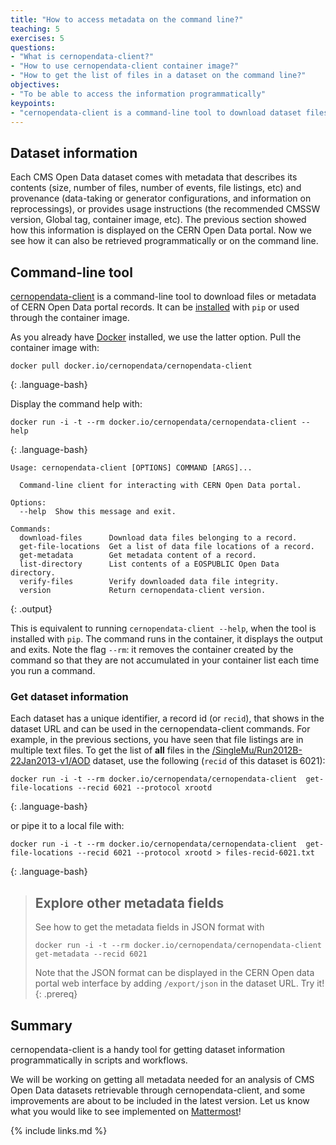 ```yaml
---
title: "How to access metadata on the command line?"
teaching: 5
exercises: 5
questions:
- "What is cernopendata-client?"
- "How to use cernopendata-client container image?"
- "How to get the list of files in a dataset on the command line?"
objectives:
- "To be able to access the information programmatically"
keypoints:
- "cernopendata-client is a command-line tool to download dataset files and metadata from the CERN Open Data portal."
---
```


## Dataset information

Each CMS Open Data dataset comes with metadata that describes its contents (size, number of files, number of events, file listings, etc) and provenance (data-taking or generator configurations, and information on reprocessings), or provides usage instructions (the recommended CMSSW version, Global tag, container image, etc). The previous section showed how this information is displayed on the CERN Open Data portal. Now we see how it can also be retrieved programmatically or on the command line.


## Command-line tool

[cernopendata-client](https://cernopendata-client.readthedocs.io/en/latest/) is a command-line tool to download files or metadata of CERN Open Data portal records. It can be [installed](https://cernopendata-client.readthedocs.io/en/latest/installation.html) with `pip` or used through the container image.

As you already have [Docker]((https://cms-opendata-workshop.github.io/workshopwhepp-lesson-docker)) installed, we use the latter option. Pull the container image with:
~~~
docker pull docker.io/cernopendata/cernopendata-client
~~~
{: .language-bash}

Display the command help with:
~~~
docker run -i -t --rm docker.io/cernopendata/cernopendata-client --help
~~~
{: .language-bash}
~~~
Usage: cernopendata-client [OPTIONS] COMMAND [ARGS]...

  Command-line client for interacting with CERN Open Data portal.

Options:
  --help  Show this message and exit.

Commands:
  download-files      Download data files belonging to a record.
  get-file-locations  Get a list of data file locations of a record.
  get-metadata        Get metadata content of a record.
  list-directory      List contents of a EOSPUBLIC Open Data directory.
  verify-files        Verify downloaded data file integrity.
  version             Return cernopendata-client version.
~~~
{: .output}

This is equivalent to running `cernopendata-client --help`, when the tool is installed with `pip`. The command runs in the container, it displays the output and exits. Note the flag `--rm`: it removes the container created by the command so that they are not accumulated in your container list each time you run a command.


### Get dataset information

Each dataset has a unique identifier, a record id (or `recid`), that shows in the dataset URL and can be used in the cernopendata-client commands.
For example, in the previous sections, you have seen that file listings are in multiple text files. To get the list of **all** files in the [/SingleMu/Run2012B-22Jan2013-v1/AOD](http://opendata.cern.ch/record/6021) dataset, use the following (`recid` of this dataset is 6021):
~~~
docker run -i -t --rm docker.io/cernopendata/cernopendata-client  get-file-locations --recid 6021 --protocol xrootd
~~~
{: .language-bash}

or pipe it to a local file with:
~~~
docker run -i -t --rm docker.io/cernopendata/cernopendata-client  get-file-locations --recid 6021 --protocol xrootd > files-recid-6021.txt
~~~
{: .language-bash}

> ## Explore other metadata fields
> See how to get the metadata fields in JSON format with
> ~~~
> docker run -i -t --rm docker.io/cernopendata/cernopendata-client  get-metadata --recid 6021
>~~~
> Note that the JSON format can be displayed in the CERN Open data portal web interface by adding `/export/json` in the dataset URL. Try it! 
{: .prereq}


## Summary

cernopendata-client is a handy tool for getting dataset information programmatically in scripts and workflows.

We will be working on getting all metadata needed for an analysis of CMS Open Data datasets retrievable through cernopendata-client, and some improvements are about to be included in the latest version. Let us know what you would like to see implemented on [Mattermost](https://mattermost.web.cern.ch/cmsodwswhepp24/channels/town-square)!


{% include links.md %}
